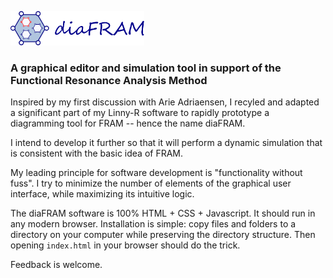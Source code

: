 <img src="https://github.com/pwgbots/diafram/blob/main/images/logo.png"
     height="55px" alt="diaFRAM">

### A graphical editor and simulation tool in support of the Functional Resonance Analysis Method

Inspired by my first discussion with Arie Adriaensen, I recyled and adapted a significant part
of my Linny-R software to rapidly prototype a diagramming tool for FRAM -- hence the name diaFRAM.

I intend to develop it further so that it will perform a dynamic simulation that is
consistent with the basic idea of FRAM.

My leading principle for software development is "functionality without fuss". I try to
minimize the number of elements of the graphical user interface, while maximizing
its intuitive logic.

The diaFRAM software is 100% HTML + CSS + Javascript. It should run in any modern browser.
Installation is simple: copy files and folders to a directory on your computer while preserving
the directory structure. Then opening `index.html` in your browser should do the trick.

Feedback is welcome.
